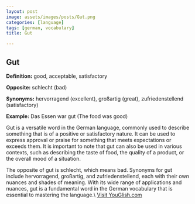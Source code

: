 ```yaml
---
layout: post
image: assets/images/posts/Gut.png
categories: [language]
tags: [german, vocabulary]
title: Gut

---
```


## Gut

**Definition:** good, acceptable, satisfactory 

**Opposite:** schlecht (bad)

**Synonyms:** hervorragend (excellent), großartig (great), zufriedenstellend (satisfactory)

**Example:** Das Essen war gut (The food was good)

Gut is a versatile word in the German language, commonly used to describe something that is of a positive or satisfactory nature. It can be used to express approval or praise for something that meets expectations or exceeds them. It is important to note that gut can also be used in various contexts, such as describing the taste of food, the quality of a product, or the overall mood of a situation.

The opposite of gut is schlecht, which means bad. Synonyms for gut include hervorragend, großartig, and zufriedenstellend, each with their own nuances and shades of meaning. With its wide range of applications and nuances, gut is a fundamental word in the German vocabulary that is essential to mastering the language.\ <a id="yg-widget-0" class="youglish-widget" data-query="Gut" data-lang="german" data-components="8412" data-auto-start="0" data-bkg-color="theme_light" data-title="How%20to%20pronounce%20Gut%20in%20German"  rel="nofollow" href="https://youglish.com">Visit YouGlish.com</a><script async src="https://youglish.com/public/emb/widget.js" charset="utf-8"></script>